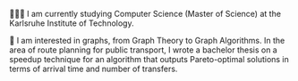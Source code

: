 👨🏻‍💻 I am currently studying Computer Science (Master of Science) at the Karlsruhe Institute of Technology. 

🚋 I am interested in graphs, from Graph Theory to Graph Algorithms. In the area of route planning for public transport, I wrote a bachelor thesis on a speedup technique for an algorithm that outputs Pareto-optimal solutions in terms of arrival time and number of transfers.
